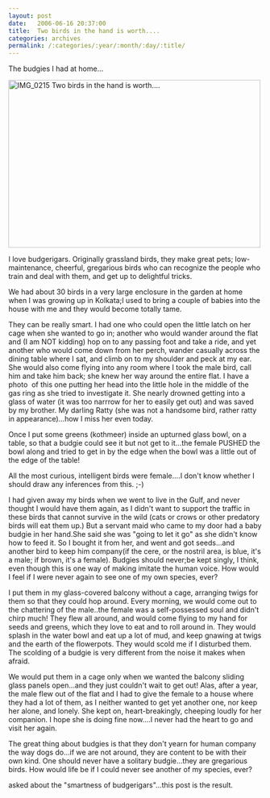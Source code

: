 ```yaml
---
layout: post
date:	2006-06-16 20:37:00
title:  Two birds in the hand is worth....
categories: archives
permalink: /:categories/:year/:month/:day/:title/
---
```

<P>



The budgies I had at home...



<A title="Photo Sharing" href="http://www.flickr.com/photos/86494503@N00/168322111/"><IMG height=333 alt="IMG_0215  Two birds in the hand is worth...." src="http://static.flickr.com/59/168322111_050eb8e1f0.jpg" width=500></A>



I love budgerigars. Originally grassland birds, they make great pets; low-maintenance, cheerful, gregarious birds who can recognize  the people who train and deal with them, and get up to delightful tricks.

<lj-cut text="Read all about them">

We had about 30 birds in a very large enclosure in the garden at home when I was growing up in Kolkata;I used to bring a couple of babies into the house with me and they would become totally tame.

They can be&nbsp;really smart. I had one who could open the little latch on her cage when she wanted to go in; another who would wander around the flat and (I am NOT kidding) hop on to any passing foot and take a ride, and yet another who would come down from her perch, wander casually across the dining table where I sat, and climb on to my shoulder and peck at my ear. She would also come flying into any room where I took the male bird, call him and take him back; she knew her way around the entire flat. I have a photo&nbsp; of this one putting her head into the little hole in the middle of the gas ring as she tried to investigate it. She nearly drowned getting into a glass of water (it was too narrrow for her to easily get out) and was saved by my brother. My darling Ratty (she was not a handsome bird, rather ratty in appearance)...how I miss her even today.</P><P>Once I put some greens (kothmeer) inside an upturned glass bowl, on a table, so that a budgie could see it but not get to it...the female PUSHED the bowl along and tried to get in by the edge when the bowl was a little out of the edge of the table! </P><P>All the most curious, intelligent birds were female....I don't know whether I should draw any inferences from this. ;-)

I had given&nbsp;away my birds when we went to live&nbsp;in the Gulf, and never thought I would have them again, as I didn't want to support the traffic in these birds that cannot survive in the wild (cats or crows or other predatory birds will eat them up.) But a servant maid who came to my&nbsp;door had a baby budgie in her hand.She said she was&nbsp;"going to let it go" as she didn't know how to feed it. So I bought it from her, and went and got seeds...and another&nbsp;bird to keep him company(if the cere, or the nostril area, is blue, it's a male; if brown, it's a female). Budgies should never;be kept singly, I think, even though this is one way of making imitate the human voice. How would I feel if I were never again to see one of my own species, ever? 

I put them in my glass-covered balcony without a cage, arranging twigs for them so that they could hop around. Every morning, we would come out to the chattering of the male..the female was a self-possessed soul and didn't chirp much! They flew all around, and would come flying to my hand for seeds and greens, which they love to eat and to roll around in. They would splash in the water bowl and eat up a lot of mud, and keep gnawing at twigs and the earth of the flowerpots. They would scold me if I disturbed them. The scolding of a budgie is very different from the noise it makes when afraid.&nbsp;

We would put them in a cage only when we wanted the balcony sliding glass panels open...and they just couldn't wait to get out! Alas, after a year, the male flew out of the flat and I had to give the female to a house where they had a lot of them, as I neither wanted to get yet another one, nor keep her alone, and lonely. She kept on, heart-breakingly, cheeping loudly for her companion. I hope she is doing fine now....I never had the heart to go and visit her again.

</lj-cut>

The great thing about budgies is that they don't yearn for human company the way dogs do...if we are not around, they are content to be with their own kind. One should never have a solitary budgie...they are gregarious birds. How would life be if I could never see another of my species, ever?

<lj user ="tariquesani"> asked about the "smartness of budgerigars"...this post is the result.</P>
